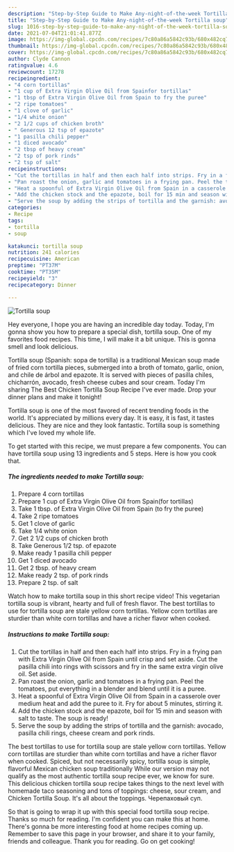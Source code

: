 ```yaml
---
description: "Step-by-Step Guide to Make Any-night-of-the-week Tortilla soup"
title: "Step-by-Step Guide to Make Any-night-of-the-week Tortilla soup"
slug: 1016-step-by-step-guide-to-make-any-night-of-the-week-tortilla-soup
date: 2021-07-04T21:01:41.877Z
image: https://img-global.cpcdn.com/recipes/7c80a86a5842c93b/680x482cq70/tortilla-soup-recipe-main-photo.jpg
thumbnail: https://img-global.cpcdn.com/recipes/7c80a86a5842c93b/680x482cq70/tortilla-soup-recipe-main-photo.jpg
cover: https://img-global.cpcdn.com/recipes/7c80a86a5842c93b/680x482cq70/tortilla-soup-recipe-main-photo.jpg
author: Clyde Cannon
ratingvalue: 4.6
reviewcount: 17278
recipeingredient:
- "4 corn tortillas"
- "1 cup of Extra Virgin Olive Oil from Spainfor tortillas"
- "1 tbsp of Extra Virgin Olive Oil from Spain to fry the puree"
- "2 ripe tomatoes"
- "1 clove of garlic"
- "1/4 white onion"
- "2 1/2 cups of chicken broth"
- " Generous 12 tsp of epazote"
- "1 pasilla chili pepper"
- "1 diced avocado"
- "2 tbsp of heavy cream"
- "2 tsp of pork rinds"
- "2 tsp of salt"
recipeinstructions:
- "Cut the tortillas in half and then each half into strips. Fry in a frying pan with Extra Virgin Olive Oil from Spain until crisp and set aside. Cut the pasilla chili into rings with scissors and fry in the same extra virgin olive oil. Set aside."
- "Pan roast the onion, garlic and tomatoes in a frying pan. Peel the tomatoes, put everything in a blender and blend until it is a puree."
- "Heat a spoonful of Extra Virgin Olive Oil from Spain in a casserole over medium heat and add the puree to it. Fry for about 5 minutes, stirring it."
- "Add the chicken stock and the epazote, boil for 15 min and season with salt to taste. The soup is ready!"
- "Serve the soup by adding the strips of tortilla and the garnish: avocado, pasilla chili rings, cheese cream and pork rinds."
categories:
- Recipe
tags:
- tortilla
- soup

katakunci: tortilla soup 
nutrition: 241 calories
recipecuisine: American
preptime: "PT37M"
cooktime: "PT35M"
recipeyield: "3"
recipecategory: Dinner

---
```



![Tortilla soup](https://img-global.cpcdn.com/recipes/7c80a86a5842c93b/680x482cq70/tortilla-soup-recipe-main-photo.jpg)

Hey everyone, I hope you are having an incredible day today. Today, I'm gonna show you how to prepare a special dish, tortilla soup. One of my favorites food recipes. This time, I will make it a bit unique. This is gonna smell and look delicious.

Tortilla soup (Spanish: sopa de tortilla) is a traditional Mexican soup made of fried corn tortilla pieces, submerged into a broth of tomato, garlic, onion, and chile de árbol and epazote. It is served with pieces of pasilla chiles, chicharrón, avocado, fresh cheese cubes and sour cream. Today I&#39;m sharing The Best Chicken Tortilla Soup Recipe I&#39;ve ever made. Drop your dinner plans and make it tonight!

Tortilla soup is one of the most favored of recent trending foods in the world. It's appreciated by millions every day. It is easy, it is fast, it tastes delicious. They are nice and they look fantastic. Tortilla soup is something which I've loved my whole life.


To get started with this recipe, we must prepare a few components. You can have tortilla soup using 13 ingredients and 5 steps. Here is how you cook that.

<!--inarticleads1-->

##### The ingredients needed to make Tortilla soup:

1. Prepare 4 corn tortillas
1. Prepare 1 cup of Extra Virgin Olive Oil from Spain(for tortillas)
1. Take 1 tbsp. of Extra Virgin Olive Oil from Spain (to fry the puree)
1. Take 2 ripe tomatoes
1. Get 1 clove of garlic
1. Take 1/4 white onion
1. Get 2 1/2 cups of chicken broth
1. Take  Generous 1/2 tsp. of epazote
1. Make ready 1 pasilla chili pepper
1. Get 1 diced avocado
1. Get 2 tbsp. of heavy cream
1. Make ready 2 tsp. of pork rinds
1. Prepare 2 tsp. of salt


Watch how to make tortilla soup in this short recipe video! This vegetarian tortilla soup is vibrant, hearty and full of fresh flavor. The best tortillas to use for tortilla soup are stale yellow corn tortillas. Yellow corn tortillas are sturdier than white corn tortillas and have a richer flavor when cooked. 

<!--inarticleads2-->

##### Instructions to make Tortilla soup:

1. Cut the tortillas in half and then each half into strips. Fry in a frying pan with Extra Virgin Olive Oil from Spain until crisp and set aside. Cut the pasilla chili into rings with scissors and fry in the same extra virgin olive oil. Set aside.
1. Pan roast the onion, garlic and tomatoes in a frying pan. Peel the tomatoes, put everything in a blender and blend until it is a puree.
1. Heat a spoonful of Extra Virgin Olive Oil from Spain in a casserole over medium heat and add the puree to it. Fry for about 5 minutes, stirring it.
1. Add the chicken stock and the epazote, boil for 15 min and season with salt to taste. The soup is ready!
1. Serve the soup by adding the strips of tortilla and the garnish: avocado, pasilla chili rings, cheese cream and pork rinds.


The best tortillas to use for tortilla soup are stale yellow corn tortillas. Yellow corn tortillas are sturdier than white corn tortillas and have a richer flavor when cooked. Spiced, but not necessarily spicy, tortilla soup is simple, flavorful Mexican chicken soup traditionally While our version may not qualify as the most authentic tortilla soup recipe ever, we know for sure. This delicious chicken tortilla soup recipe takes things to the next level with homemade taco seasoning and tons of toppings: cheese, sour cream, and Chicken Tortilla Soup. It&#39;s all about the toppings. Черепаховый суп. 

So that is going to wrap it up with this special food tortilla soup recipe. Thanks so much for reading. I'm confident you can make this at home. There's gonna be more interesting food at home recipes coming up. Remember to save this page in your browser, and share it to your family, friends and colleague. Thank you for reading. Go on get cooking!
